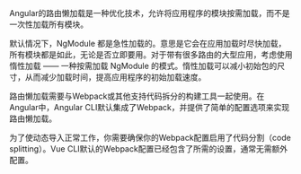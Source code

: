 Angular的路由懒加载是一种优化技术，允许将应用程序的模块按需加载，而不是一次性加载所有模块。



默认情况下，NgModule 都是急性加载的。意思是它会在应用加载时尽快加载，所有模块都是如此，无论是否立即要用。对于带有很多路由的大型应用，考虑使用惰性加载 —— 一种按需加载 NgModule 的模式。惰性加载可以减小初始包的尺寸，从而减少加载时间，提高应用程序的初始加载速度。





路由懒加载需要与Webpack或其他支持代码拆分的构建工具一起使用。在Angular中，Angular CLI默认集成了Webpack，并提供了简单的配置选项来实现路由懒加载。



为了使动态导入正常工作，你需要确保你的Webpack配置启用了代码分割（code splitting）。Vue CLI默认的Webpack配置已经包含了所需的设置，通常无需额外配置。